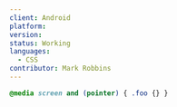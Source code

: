 ```yaml
---
client: Android
platform:
version:
status: Working
languages:
  - CSS
contributor: Mark Robbins
---
```


```css
@media screen and (pointer) { .foo {} }
```
